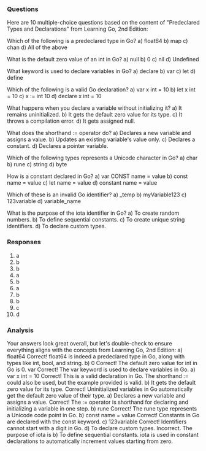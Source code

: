 ### Questions
Here are 10 multiple-choice questions based on the content of "Predeclared Types and Declarations" from Learning Go, 2nd Edition:

Which of the following is a predeclared type in Go?
a) float64
b) map
c) chan
d) All of the above

What is the default zero value of an int in Go?
a) null
b) 0
c) nil
d) Undefined

What keyword is used to declare variables in Go?
a) declare
b) var
c) let
d) define

Which of the following is a valid Go declaration?
a) var x int = 10
b) let x int = 10
c) x := int 10
d) declare x int = 10

What happens when you declare a variable without initializing it?
a) It remains uninitialized.
b) It gets the default zero value for its type.
c) It throws a compilation error.
d) It gets assigned null.

What does the shorthand := operator do?
a) Declares a new variable and assigns a value.
b) Updates an existing variable's value only.
c) Declares a constant.
d) Declares a pointer variable.

Which of the following types represents a Unicode character in Go?
a) char
b) rune
c) string
d) byte

How is a constant declared in Go?
a) var CONST name = value
b) const name = value
c) let name = value
d) constant name = value

Which of these is an invalid Go identifier?
a) _temp
b) myVariable123
c) 123variable
d) variable_name

What is the purpose of the iota identifier in Go?
a) To create random numbers.
b) To define sequential constants.
c) To create unique string identifiers.
d) To declare custom types.

### Responses
1) a
2) b
3) b
4) a
5) b
6) a
7) b
8) b
9) c
10) d

### Analysis
Your answers look great overall, but let's double-check to ensure everything aligns with the concepts from Learning Go, 2nd Edition:
a) float64
Correct! float64 is indeed a predeclared type in Go, along with types like int, bool, and string.
b) 0
Correct! The default zero value for int in Go is 0.
var
Correct! The var keyword is used to declare variables in Go.
a) var x int = 10
Correct! This is a valid declaration in Go. The shorthand := could also be used, but the example provided is valid.
b) It gets the default zero value for its type.
Correct! Uninitialized variables in Go automatically get the default zero value of their type.
a) Declares a new variable and assigns a value.
Correct! The := operator is shorthand for declaring and initializing a variable in one step.
b) rune
Correct! The rune type represents a Unicode code point in Go.
b) const name = value
Correct! Constants in Go are declared with the const keyword.
c) 123variable
Correct! Identifiers cannot start with a digit in Go.
d) To declare custom types.
Incorrect. The purpose of iota is b) To define sequential constants.
iota is used in constant declarations to automatically increment values starting from zero.
